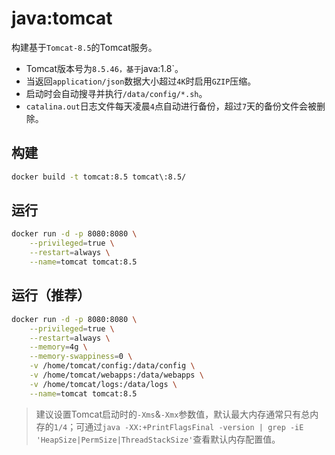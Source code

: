 # java:tomcat

构建基于`Tomcat-8.5`的Tomcat服务。
- Tomcat版本号为`8.5.46，基于`java:1.8`。
- 当返回`application/json`数据大小超过`4K`时启用`GZIP`压缩。
- 启动时会自动搜寻并执行`/data/config/*.sh`。
- `catalina.out`日志文件每天凌晨`4`点自动进行备份，超过`7`天的备份文件会被删除。

## 构建
```bash
docker build -t tomcat:8.5 tomcat\:8.5/
```

## 运行
```bash
docker run -d -p 8080:8080 \
    --privileged=true \
    --restart=always \
    --name=tomcat tomcat:8.5
```

## 运行（推荐）
```bash
docker run -d -p 8080:8080 \
    --privileged=true \
    --restart=always \
    --memory=4g \
    --memory-swappiness=0 \
    -v /home/tomcat/config:/data/config \
    -v /home/tomcat/webapps:/data/webapps \
    -v /home/tomcat/logs:/data/logs \
    --name=tomcat tomcat:8.5
```
> 建议设置Tomcat启动时的`-Xms`&`-Xmx`参数值，默认最大内存通常只有总内存的`1/4`；可通过`java -XX:+PrintFlagsFinal -version | grep -iE 'HeapSize|PermSize|ThreadStackSize'`查看默认内存配置值。
